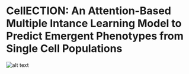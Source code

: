 # CellECTION: An Attention-Based Multiple Intance Learning Model to Predict Emergent Phenotypes from Single Cell Populations

![alt text](https://github.com/quon-titative-biology/CELLECTION/blob/main/img/CellECTIVE.png)
